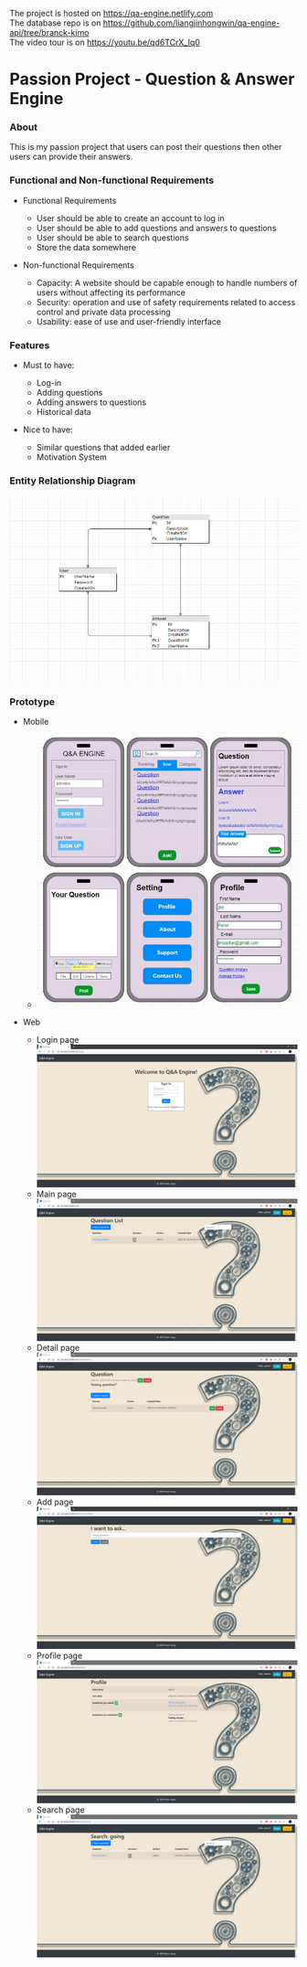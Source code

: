 The project is hosted on https://qa-engine.netlify.com  
The database repo is on https://github.com/liangjinhongwin/qa-engine-api/tree/branck-kimo  
The video tour is on https://youtu.be/qd6TCrX_Iq0  

# Passion Project - Question & Answer Engine

### About
This is my passion project that users can post their questions then other users can provide their answers.

### Functional and Non-functional Requirements
- Functional Requirements
  - User should be able to create an account to log in
  - User should be able to add questions and answers to questions
  - User should be able to search questions
  - Store the data somewhere
  
- Non-functional Requirements
  - Capacity: A website should be capable enough to handle numbers of users without affecting its performance
  - Security: operation and use of safety requirements related to access control and private data processing
  - Usability: ease of use and user-friendly interface
  
### Features
 - Must to have:
   - Log-in
   - Adding questions
   - Adding answers to questions
   - Historical data
   
 - Nice to have:
   - Similar questions that added earlier
   - Motivation System
   
### Entity Relationship Diagram
![erd](./assets/qa_engine_erd.PNG)

### Prototype
 - Mobile
   - ![prototype](./assets/qa_engine_prototype.JPG)

 - Web
   - Login page
     ![login](./assets/login.PNG)  
   - Main page
     ![main](./assets/main.PNG)  
   - Detail page
     ![detail](./assets/detail.PNG)  
   - Add page
     ![add](./assets/add.PNG)  
   - Profile page
     ![profile](./assets/profile.PNG)  
   - Search page
     ![search](./assets/search.PNG)  